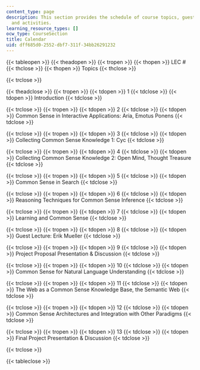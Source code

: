 ```yaml
---
content_type: page
description: This section provides the schedule of course topics, guest lectures,
  and activities.
learning_resource_types: []
ocw_type: CourseSection
title: Calendar
uid: dff685d0-2552-dbf7-311f-34bb26291232
---
```


{{< tableopen >}}
{{< theadopen >}}
{{< tropen >}}
{{< thopen >}}
LEC #
{{< thclose >}}
{{< thopen >}}
Topics
{{< thclose >}}

{{< trclose >}}

{{< theadclose >}}
{{< tropen >}}
{{< tdopen >}}
1
{{< tdclose >}}
{{< tdopen >}}
Introduction
{{< tdclose >}}

{{< trclose >}}
{{< tropen >}}
{{< tdopen >}}
2
{{< tdclose >}}
{{< tdopen >}}
Common Sense in Interactive Applications: Aria, Emotus Ponens
{{< tdclose >}}

{{< trclose >}}
{{< tropen >}}
{{< tdopen >}}
3
{{< tdclose >}}
{{< tdopen >}}
Collecting Common Sense Knowledge 1: Cyc
{{< tdclose >}}

{{< trclose >}}
{{< tropen >}}
{{< tdopen >}}
4
{{< tdclose >}}
{{< tdopen >}}
Collecting Common Sense Knowledge 2: Open Mind, Thought Treasure
{{< tdclose >}}

{{< trclose >}}
{{< tropen >}}
{{< tdopen >}}
5
{{< tdclose >}}
{{< tdopen >}}
Common Sense in Search
{{< tdclose >}}

{{< trclose >}}
{{< tropen >}}
{{< tdopen >}}
6
{{< tdclose >}}
{{< tdopen >}}
Reasoning Techniques for Common Sense Inference
{{< tdclose >}}

{{< trclose >}}
{{< tropen >}}
{{< tdopen >}}
7
{{< tdclose >}}
{{< tdopen >}}
Learning and Common Sense
{{< tdclose >}}

{{< trclose >}}
{{< tropen >}}
{{< tdopen >}}
8
{{< tdclose >}}
{{< tdopen >}}
Guest Lecture: Erik Mueller
{{< tdclose >}}

{{< trclose >}}
{{< tropen >}}
{{< tdopen >}}
9
{{< tdclose >}}
{{< tdopen >}}
Project Proposal Presentation & Discussion
{{< tdclose >}}

{{< trclose >}}
{{< tropen >}}
{{< tdopen >}}
10
{{< tdclose >}}
{{< tdopen >}}
Common Sense for Natural Language Understanding
{{< tdclose >}}

{{< trclose >}}
{{< tropen >}}
{{< tdopen >}}
11
{{< tdclose >}}
{{< tdopen >}}
The Web as a Common Sense Knowledge Base, the Semantic Web
{{< tdclose >}}

{{< trclose >}}
{{< tropen >}}
{{< tdopen >}}
12
{{< tdclose >}}
{{< tdopen >}}
Common Sense Architectures and Integration with Other Paradigms
{{< tdclose >}}

{{< trclose >}}
{{< tropen >}}
{{< tdopen >}}
13
{{< tdclose >}}
{{< tdopen >}}
Final Project Presentation & Discussion
{{< tdclose >}}

{{< trclose >}}

{{< tableclose >}}